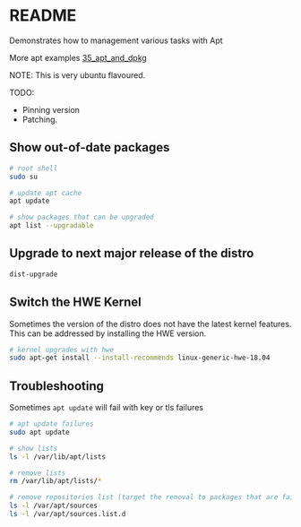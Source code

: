 # README

Demonstrates how to management various tasks with Apt

More apt examples [35_apt_and_dpkg](https://github.com/chrisguest75/shell_examples/tree/58f1a38e1ef9d32574ec2ca587bef082c811b02e/35_apt_and_dpkg)  

NOTE: This is very ubuntu flavoured.  

TODO:

* Pinning version
* Patching.  

## Show out-of-date packages

```sh
# root shell
sudo su

# update apt cache
apt update

# show packages that can be upgraded
apt list --upgradable
```

## Upgrade to next major release of the distro

```sh
dist-upgrade
```

## Switch the HWE Kernel

Sometimes the version of the distro does not have the latest kernel features. This can be addressed by installing the HWE version. 

```sh
# kernel upgrades with hwe
sudo apt-get install --install-recommends linux-generic-hwe-18.04 
```

## Troubleshooting

Sometimes `apt update` will fail with key or tls failures

```sh
# apt update failures
sudo apt update

# show lists
ls -l /var/lib/apt/lists

# remove lists
rm /var/lib/apt/lists/*

# remove repositories list (target the removal to packages that are failing)
ls -l /var/apt/sources
ls -l /var/apt/sources.list.d
```
